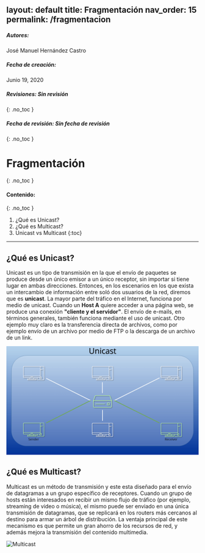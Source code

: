layout: default
title: Fragmentación
nav_order: 15
permalink: /fragmentacion
---
##### **Autores:**
José Manuel Hernández Castro

##### **Fecha de creación:**
Junio 19, 2020

##### **Revisiones: Sin revisión** 
{: .no_toc }

##### **Fecha de revisión: Sin fecha de revisión** 
{: .no_toc }

# Fragmentación
{: .no_toc }

#### Contenido:
{: .no_toc }

1. ¿Qué es Unicast?
2. ¿Qué es Multicast?
3. Unicast vs Multicast
{:toc}

---

## ¿Qué es Unicast?
Unicast es un tipo de transmisión en la que el envío de paquetes se produce desde un único emisor a un único receptor, sin importar si tiene lugar en ambas direcciones. Entonces, en los escenarios en los que exista un intercambio de información entre soló dos usuarios de la red, diremos que es **unicast**. La mayor parte del tráfico en el Internet, funciona por medio de unicast. Cuando un **Host A** quiere acceder a una página web, se produce una conexión **"cliente y el servidor"**. El envío de e-mails, en términos generales, también funciona mediante el uso de unicast. Otro ejemplo muy claro es la transferencia directa de archivos, como por ejemplo envío de un archivo por medio de FTP o la descarga de un archivo de un link.

![Unicast](Unicast.png)

## ¿Qué es Multicast?
Multicast es un método de transmisión y este esta diseñado para el envío de datagramas a un grupo específico de receptores. Cuando un grupo de hosts están interesados en recibir un mismo flujo de tráfico (por ejemplo, streaming de video o música), el mismo puede ser enviado en una única transmisión de datagramas, que se replicará en los routers más cercanos al destino para armar un árbol de distribución. La ventaja principal de este mecanismo es que permite un gran ahorro de los recursos de red, y además mejora la transmisión del contenido multimedia.

![Multicast](Mutlicast.jpg)